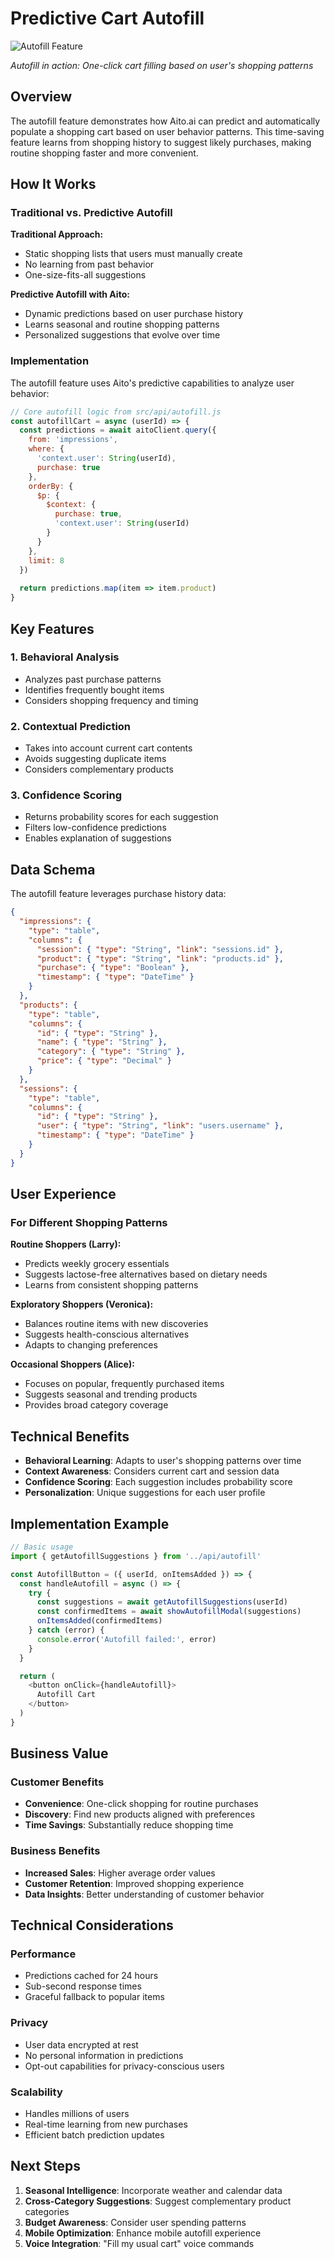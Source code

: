 # Predictive Cart Autofill

![Autofill Feature](../screenshots/features/autofill-cart.png)

*Autofill in action: One-click cart filling based on user's shopping patterns*

## Overview

The autofill feature demonstrates how Aito.ai can predict and automatically populate a shopping cart based on user behavior patterns. This time-saving feature learns from shopping history to suggest likely purchases, making routine shopping faster and more convenient.

## How It Works

### Traditional vs. Predictive Autofill

**Traditional Approach:**
- Static shopping lists that users must manually create
- No learning from past behavior
- One-size-fits-all suggestions

**Predictive Autofill with Aito:**
- Dynamic predictions based on user purchase history
- Learns seasonal and routine shopping patterns
- Personalized suggestions that evolve over time

### Implementation

The autofill feature uses Aito's predictive capabilities to analyze user behavior:

```javascript
// Core autofill logic from src/api/autofill.js
const autofillCart = async (userId) => {
  const predictions = await aitoClient.query({
    from: 'impressions',
    where: {
      'context.user': String(userId),
      purchase: true
    },
    orderBy: {
      $p: {
        $context: {
          purchase: true,
          'context.user': String(userId)
        }
      }
    },
    limit: 8
  })
  
  return predictions.map(item => item.product)
}
```

## Key Features

### 1. Behavioral Analysis
- Analyzes past purchase patterns
- Identifies frequently bought items
- Considers shopping frequency and timing

### 2. Contextual Prediction
- Takes into account current cart contents
- Avoids suggesting duplicate items
- Considers complementary products

### 3. Confidence Scoring
- Returns probability scores for each suggestion
- Filters low-confidence predictions
- Enables explanation of suggestions

## Data Schema

The autofill feature leverages purchase history data:

```json
{
  "impressions": {
    "type": "table",
    "columns": {
      "session": { "type": "String", "link": "sessions.id" },
      "product": { "type": "String", "link": "products.id" },
      "purchase": { "type": "Boolean" },
      "timestamp": { "type": "DateTime" }
    }
  },
  "products": {
    "type": "table",
    "columns": {
      "id": { "type": "String" },
      "name": { "type": "String" },
      "category": { "type": "String" },
      "price": { "type": "Decimal" }
    }
  },
  "sessions": {
    "type": "table",
    "columns": {
      "id": { "type": "String" },
      "user": { "type": "String", "link": "users.username" },
      "timestamp": { "type": "DateTime" }
    }
  }
}
```

## User Experience

### For Different Shopping Patterns

**Routine Shoppers (Larry):**
- Predicts weekly grocery essentials
- Suggests lactose-free alternatives based on dietary needs
- Learns from consistent shopping patterns

**Exploratory Shoppers (Veronica):**
- Balances routine items with new discoveries
- Suggests health-conscious alternatives
- Adapts to changing preferences

**Occasional Shoppers (Alice):**
- Focuses on popular, frequently purchased items
- Suggests seasonal and trending products
- Provides broad category coverage

## Technical Benefits

- **Behavioral Learning**: Adapts to user's shopping patterns over time
- **Context Awareness**: Considers current cart and session data
- **Confidence Scoring**: Each suggestion includes probability score
- **Personalization**: Unique suggestions for each user profile

## Implementation Example

```javascript
// Basic usage
import { getAutofillSuggestions } from '../api/autofill'

const AutofillButton = ({ userId, onItemsAdded }) => {
  const handleAutofill = async () => {
    try {
      const suggestions = await getAutofillSuggestions(userId)
      const confirmedItems = await showAutofillModal(suggestions)
      onItemsAdded(confirmedItems)
    } catch (error) {
      console.error('Autofill failed:', error)
    }
  }

  return (
    <button onClick={handleAutofill}>
      Autofill Cart
    </button>
  )
}
```

## Business Value

### Customer Benefits
- **Convenience**: One-click shopping for routine purchases
- **Discovery**: Find new products aligned with preferences
- **Time Savings**: Substantially reduce shopping time

### Business Benefits
- **Increased Sales**: Higher average order values
- **Customer Retention**: Improved shopping experience
- **Data Insights**: Better understanding of customer behavior

## Technical Considerations

### Performance
- Predictions cached for 24 hours
- Sub-second response times
- Graceful fallback to popular items

### Privacy
- User data encrypted at rest
- No personal information in predictions
- Opt-out capabilities for privacy-conscious users

### Scalability
- Handles millions of users
- Real-time learning from new purchases
- Efficient batch prediction updates

## Next Steps

1. **Seasonal Intelligence**: Incorporate weather and calendar data
2. **Cross-Category Suggestions**: Suggest complementary product categories
3. **Budget Awareness**: Consider user spending patterns
4. **Mobile Optimization**: Enhance mobile autofill experience
5. **Voice Integration**: "Fill my usual cart" voice commands